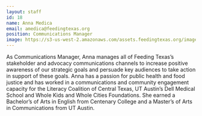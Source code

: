 ```yaml
---
layout: staff
id: 18
name: Anna Medica
email: amedica@feedingtexas.org
position: Communications Manager
image: https://s3-us-west-2.amazonaws.com/assets.feedingtexas.org/images/staff/anna-medica.JPG
---
```

As Communications Manager, Anna manages all of Feeding Texas’s stakeholder and advocacy communications channels to increase positive awareness of our strategic goals and persuade key audiences to take action in support of these goals. Anna has a passion for public health and food justice and has worked in a communications and community engagement capacity for the Literacy Coalition of Central Texas, UT Austin’s Dell Medical School and Whole Kids and Whole Cities Foundations. She earned a Bachelor’s of Arts in English from Centenary College and a Master’s of Arts in Communications from UT Austin.
